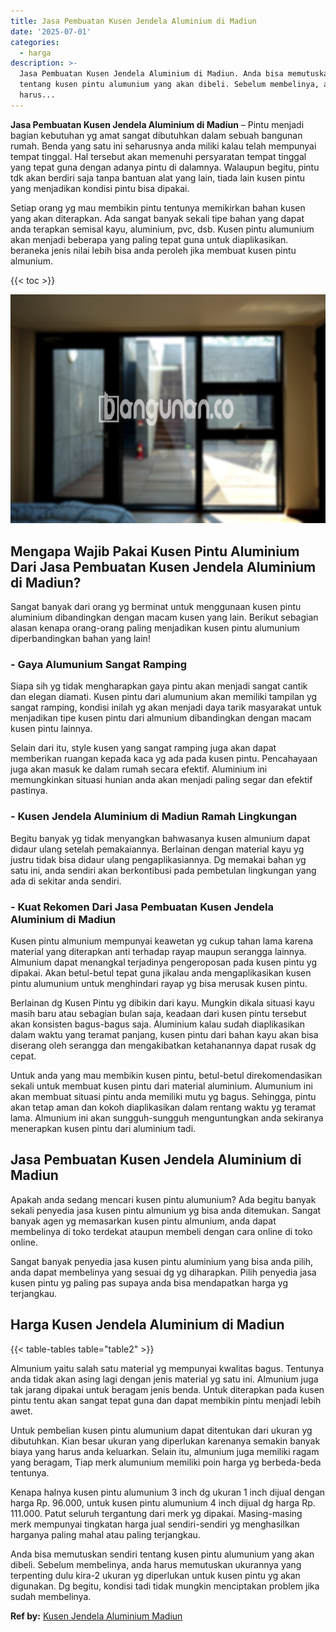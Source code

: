 ```yaml
---
title: Jasa Pembuatan Kusen Jendela Aluminium di Madiun
date: '2025-07-01'
categories:
  - harga
description: >-
  Jasa Pembuatan Kusen Jendela Aluminium di Madiun. Anda bisa memutuskan sendiri
  tentang kusen pintu alumunium yang akan dibeli. Sebelum membelinya, anda
  harus...
---
```


**Jasa Pembuatan Kusen Jendela Aluminium di Madiun** – Pintu menjadi bagian kebutuhan yg amat sangat dibutuhkan dalam sebuah bangunan rumah. Benda yang satu ini seharusnya anda miliki kalau telah mempunyai tempat tinggal. Hal tersebut akan memenuhi persyaratan tempat tinggal yang tepat guna dengan adanya pintu di dalamnya. Walaupun begitu, pintu tdk akan berdiri saja tanpa bantuan alat yang lain, tiada lain kusen pintu yang menjadikan kondisi pintu bisa dipakai.

Setiap orang yg mau membikin pintu tentunya memikirkan bahan kusen yang akan diterapkan. Ada sangat banyak sekali tipe bahan yang dapat anda terapkan semisal kayu, aluminium, pvc, dsb. Kusen pintu alumunium akan menjadi beberapa yang paling tepat guna untuk diaplikasikan. beraneka jenis nilai lebih bisa anda peroleh jika membuat kusen pintu almunium.

{{< toc >}}

![Jasa Pembuatan Kusen Jendela Aluminium di Madiun](/images/harga-kusen-jendela-alumunium-31.png)

## Mengapa Wajib Pakai Kusen Pintu Aluminium Dari Jasa Pembuatan Kusen Jendela Aluminium di Madiun?

Sangat banyak dari orang yg berminat untuk menggunaan kusen pintu aluminium dibandingkan dengan macam kusen yang lain. Berikut sebagian alasan kenapa orang-orang paling menjadikan kusen pintu alumunium diperbandingkan bahan yang lain!

### \- Gaya Alumunium Sangat Ramping

Siapa sih yg tidak mengharapkan gaya pintu akan menjadi sangat cantik dan elegan diamati. Kusen pintu dari alumunium akan memiliki tampilan yg sangat ramping, kondisi inilah yg akan menjadi daya tarik masyarakat untuk menjadikan tipe kusen pintu dari almunium dibandingkan dengan macam kusen pintu lainnya.

Selain dari itu, style kusen yang sangat ramping juga akan dapat memberikan ruangan kepada kaca yg ada pada kusen pintu. Pencahayaan juga akan masuk ke dalam rumah secara efektif. Aluminium ini memungkinkan situasi hunian anda akan menjadi paling segar dan efektif pastinya.

### \- Kusen Jendela Aluminium di Madiun Ramah Lingkungan

Begitu banyak yg tidak menyangkan bahwasanya kusen almunium dapat didaur ulang setelah pemakaiannya. Berlainan dengan material kayu yg justru tidak bisa didaur ulang pengaplikasiannya. Dg memakai bahan yg satu ini, anda sendiri akan berkontibusi pada pembetulan lingkungan yang ada di sekitar anda sendiri.

### \- Kuat Rekomen Dari Jasa Pembuatan Kusen Jendela Aluminium di Madiun

Kusen pintu almunium mempunyai keawetan yg cukup tahan lama karena material yang diterapkan anti terhadap rayap maupun serangga lainnya. Almunium dapat menangkal terjadinya pengeroposan pada kusen pintu yg dipakai. Akan betul-betul tepat guna jikalau anda mengaplikasikan kusen pintu alumunium untuk menghindari rayap yg bisa merusak kusen pintu.

Berlainan dg Kusen Pintu yg dibikin dari kayu. Mungkin dikala situasi kayu masih baru atau sebagian bulan saja, keadaan dari kusen pintu tersebut akan konsisten bagus-bagus saja. Aluminium kalau sudah diaplikasikan dalam waktu yang teramat panjang, kusen pintu dari bahan kayu akan bisa diserang oleh serangga dan mengakibatkan ketahanannya dapat rusak dg cepat.

Untuk anda yang mau membikin kusen pintu, betul-betul direkomendasikan sekali untuk membuat kusen pintu dari material aluminium. Alumunium ini akan membuat situasi pintu anda memiliki mutu yg bagus. Sehingga, pintu akan tetap aman dan kokoh diaplikasikan dalam rentang waktu yg teramat lama. Almunium ini akan sungguh-sungguh menguntungkan anda sekiranya menerapkan kusen pintu dari aluminium tadi.

## Jasa Pembuatan Kusen Jendela Aluminium di Madiun

Apakah anda sedang mencari kusen pintu alumunium? Ada begitu banyak sekali penyedia jasa kusen pintu almunium yg bisa anda ditemukan. Sangat banyak agen yg memasarkan kusen pintu almunium, anda dapat membelinya di toko terdekat ataupun membeli dengan cara online di toko online.

Sangat banyak penyedia jasa kusen pintu aluminium yang bisa anda pilih, anda dapat membelinya yang sesuai dg yg diharapkan. Pilih penyedia jasa kusen pintu yg paling pas supaya anda bisa mendapatkan harga yg terjangkau.

## Harga Kusen Jendela Aluminium di Madiun

{{< table-tables table="table2" >}}

Almunium yaitu salah satu material yg mempunyai kwalitas bagus. Tentunya anda tidak akan asing lagi dengan jenis material yg satu ini. Almunium juga tak jarang dipakai untuk beragam jenis benda. Untuk diterapkan pada kusen pintu tentu akan sangat tepat guna dan dapat membikin pintu menjadi lebih awet.

Untuk pembelian kusen pintu alumunium dapat ditentukan dari ukuran yg dibutuhkan. Kian besar ukuran yang diperlukan karenanya semakin banyak biaya yang harus anda keluarkan. Selain itu, almunium juga memiliki ragam yang beragam, Tiap merk alumunium memiliki poin harga yg berbeda-beda tentunya.

Kenapa halnya kusen pintu alumunium 3 inch dg ukuran 1 inch dijual dengan harga Rp. 96.000, untuk kusen pintu alumunium 4 inch dijual dg harga Rp. 111.000. Patut seluruh tergantung dari merk yg dipakai. Masing-masing merk mempunyai tingkatan harga jual sendiri-sendiri yg menghasilkan harganya paling mahal atau paling terjangkau.

Anda bisa memutuskan sendiri tentang kusen pintu alumunium yang akan dibeli. Sebelum membelinya, anda harus memutuskan ukurannya yang terpenting dulu kira-2 ukuran yg diperlukan untuk kusen pintu yg akan digunakan. Dg begitu, kondisi tadi tidak mungkin menciptakan problem jika sudah membelinya.

**Ref by:** [Kusen Jendela Aluminium Madiun](https://id.wikipedia.org/wiki/Kusen)
